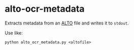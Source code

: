 # alto-ocr-metadata
Extracts metadata from an [ALTO](http://www.loc.gov/standards/alto/) file and writes it to `stdout`.

Use like:

    python alto_ocr_metadata.py <altofile>

